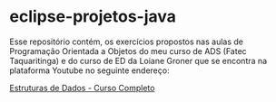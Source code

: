 # eclipse-projetos-java
Esse repositório contém, os exercícios propostos nas aulas de Programação Orientada a Objetos do meu curso de ADS (Fatec Taquaritinga) e do curso de ED da Loiane Groner que se encontra na plataforma Youtube no seguinte endereço:

[Estruturas de Dados - Curso Completo](https://www.youtube.com/playlist?list=PLGxZ4Rq3BOBrgumpzz-l8kFMw2DLERdxi)
